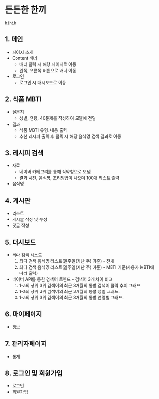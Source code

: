 # 든든한 한끼
    hihih
## 1. 메인

- 페이지 소개
- Content 배너
    - 배너 클릭 시 해당 페이지로 이동
    - 왼쪽, 오른쪽 버튼으로 배너 이동
- 로그인
    - 로그인 시 대시보드로 이동

## 2. 식품 MBTI

- 설문지
    - 성별, 연령, 40문제를 작성하여 모델에 전달
- 결과
    - 식품 MBTI 유형, 내용 출력
    - 추천 레시피 출력 후 클릭 시 해당 음식명 검색 결과로 이동

## 3. 레시피 검색

- 재료
    - 네이버 카테고리를 통해 식약청으로 보냄
    - 결과 사진, 음식명, 조리방법이 나오며 100개 리스트 출력
- 음식명

## 4. 게시판

- 리스트
- 게시글 작성 및 수정
- 댓글 작성

## 5. 대시보드

- 최다 검색 리스트
    1. 최다 검색 음식명 리스트(일주일(지난 주) 기준) - 전체
    2. 최다 검색 음식명 리스트(일주일(지난 주) 기준)  - MBTI 기준(사용자 MBTI에 따라 출력)
- 네이버 API를 통한 검색어 트렌드 - 검색어 3개 차이 비교
    1. 1-a의 상위 3위 검색어의 최근 3개월의 통합 검색어 클릭 추이 그래프
    2. 1-a의 상위 3위 검색어의 최근 3개월의 통합 성별 그래프.
    3. 1-a의 상위 3위 검색어의 최근 3개월의 통합 연령별 그래프. 

## 6. 마이페이지

- 정보

## 7. 관리자페이지

- 통계

## 8. 로그인 및 회원가입

- 로그인
- 회원가입
